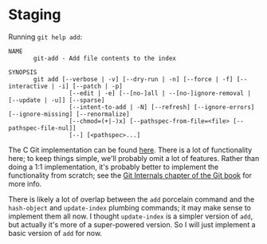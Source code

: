 # Staging
Running `git help add`:
```
NAME
       git-add - Add file contents to the index

SYNOPSIS
       git add [--verbose | -v] [--dry-run | -n] [--force | -f] [--interactive | -i] [--patch | -p]
                 [--edit | -e] [--[no-]all | --[no-]ignore-removal | [--update | -u]] [--sparse]
                 [--intent-to-add | -N] [--refresh] [--ignore-errors] [--ignore-missing] [--renormalize]
                 [--chmod=(+|-)x] [--pathspec-from-file=<file> [--pathspec-file-nul]]
                 [--] [<pathspec>...]
```

The C Git implementation can be found [here](https://github.com/git/git/blob/master/builtin/add.c). There is a lot of functionality here; to keep things simple, we'll probably omit a lot of features. Rather than doing a 1:1 implementation, it's probably better to implement the functionality from scratch; see the [Git Internals chapter of the Git book](https://git-scm.com/book/en/v2/Git-Internals-Git-Objects) for more info.

There is likely a lot of overlap between the `add` porcelain command and the `hash-object` and `update-index` plumbing commands; it may make sense to implement them all now.
I thought `update-index` is a simpler version of `add`, but actually it's more of a super-powered version. So I will just implement a basic version of `add` for now.
